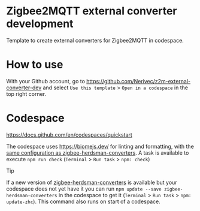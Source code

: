 # Zigbee2MQTT external converter development

Template to create external converters for Zigbee2MQTT in codespace.

# How to use

With your Github account, go to https://github.com/Nerivec/z2m-external-converter-dev and select `Use this template` > `Open in a codespace` in the top right corner.

# Codespace

https://docs.github.com/en/codespaces/quickstart

The codespace uses https://biomejs.dev/ for linting and formatting, with the [same configuration as zigbee-herdsman-converters](https://github.com/Koenkk/zigbee-herdsman-converters/blob/master/biome.json). A task is available to execute `npm run check` (`Terminal` > `Run task` > `npm: check`)

> [!TIP]
> If a new version of [zigbee-herdsman-converters](https://github.com/Koenkk/zigbee-herdsman-converters) is available but your codespace does not yet have it you can run `npm update --save zigbee-herdsman-converters` in the codespace to get it (`Terminal` > `Run task` > `npm: update-zhc`). This command also runs on start of a codespace.
